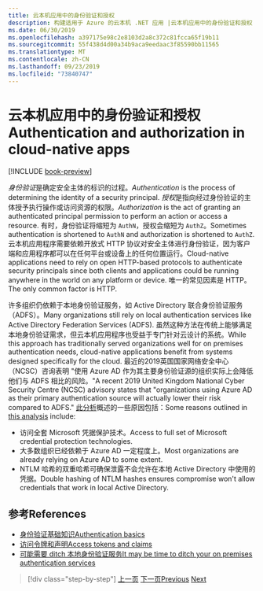 ```yaml
---
title: 云本机应用中的身份验证和授权
description: 构建适用于 Azure 的云本机 .NET 应用 |云本机应用中的身份验证和授权
ms.date: 06/30/2019
ms.openlocfilehash: a397175e98c2e8103d2a8c372c81fcca65f19b11
ms.sourcegitcommit: 55f438d4d00a34b9aca9eedaac3f85590bb11565
ms.translationtype: MT
ms.contentlocale: zh-CN
ms.lasthandoff: 09/23/2019
ms.locfileid: "73840747"
---
```

# <a name="authentication-and-authorization-in-cloud-native-apps"></a><span data-ttu-id="34b9c-103">云本机应用中的身份验证和授权</span><span class="sxs-lookup"><span data-stu-id="34b9c-103">Authentication and authorization in cloud-native apps</span></span>

[!INCLUDE [book-preview](../../../includes/book-preview.md)]

<span data-ttu-id="34b9c-104">*身份验证*是确定安全主体的标识的过程。</span><span class="sxs-lookup"><span data-stu-id="34b9c-104">*Authentication* is the process of determining the identity of a security principal.</span></span> <span data-ttu-id="34b9c-105">*授权*是指向经过身份验证的主体授予执行操作或访问资源的权限。</span><span class="sxs-lookup"><span data-stu-id="34b9c-105">*Authorization* is the act of granting an authenticated principal permission to perform an action or access a resource.</span></span> <span data-ttu-id="34b9c-106">有时，身份验证将缩短为 `AuthN`，授权会缩短为 `AuthZ`。</span><span class="sxs-lookup"><span data-stu-id="34b9c-106">Sometimes authentication is shortened to `AuthN` and authorization is shortened to `AuthZ`.</span></span> <span data-ttu-id="34b9c-107">云本机应用程序需要依赖开放式 HTTP 协议对安全主体进行身份验证，因为客户端和应用程序都可以在任何平台或设备上的任何位置运行。</span><span class="sxs-lookup"><span data-stu-id="34b9c-107">Cloud-native applications need to rely on open HTTP-based protocols to authenticate security principals since both clients and applications could be running anywhere in the world on any platform or device.</span></span> <span data-ttu-id="34b9c-108">唯一的常见因素是 HTTP。</span><span class="sxs-lookup"><span data-stu-id="34b9c-108">The only common factor is HTTP.</span></span>

<span data-ttu-id="34b9c-109">许多组织仍依赖于本地身份验证服务，如 Active Directory 联合身份验证服务（ADFS）。</span><span class="sxs-lookup"><span data-stu-id="34b9c-109">Many organizations still rely on local authentication services like Active Directory Federation Services (ADFS).</span></span> <span data-ttu-id="34b9c-110">虽然这种方法在传统上能够满足本地身份验证需求，但云本机应用程序也受益于专门针对云设计的系统。</span><span class="sxs-lookup"><span data-stu-id="34b9c-110">While this approach has traditionally served organizations well for on premises authentication needs, cloud-native applications benefit from systems designed specifically for the cloud.</span></span> <span data-ttu-id="34b9c-111">最近的2019英国国家网络安全中心（NCSC）咨询表明 "使用 Azure AD 作为其主要身份验证源的组织实际上会降低他们与 ADFS 相比的风险。"</span><span class="sxs-lookup"><span data-stu-id="34b9c-111">A recent 2019 United Kingdom National Cyber Security Centre (NCSC) advisory states that "organizations using Azure AD as their primary authentication source will actually lower their risk compared to ADFS."</span></span> <span data-ttu-id="34b9c-112">[此分析](https://oxfordcomputergroup.com/resources/o365-security-native-cloud-authentication/)概述的一些原因包括：</span><span class="sxs-lookup"><span data-stu-id="34b9c-112">Some reasons outlined in [this analysis](https://oxfordcomputergroup.com/resources/o365-security-native-cloud-authentication/) include:</span></span>

- <span data-ttu-id="34b9c-113">访问全套 Microsoft 凭据保护技术。</span><span class="sxs-lookup"><span data-stu-id="34b9c-113">Access to full set of Microsoft credential protection technologies.</span></span>
- <span data-ttu-id="34b9c-114">大多数组织已经依赖于 Azure AD 一定程度上。</span><span class="sxs-lookup"><span data-stu-id="34b9c-114">Most organizations are already relying on Azure AD to some extent.</span></span>
- <span data-ttu-id="34b9c-115">NTLM 哈希的双重哈希可确保泄露不会允许在本地 Active Directory 中使用的凭据。</span><span class="sxs-lookup"><span data-stu-id="34b9c-115">Double hashing of NTLM hashes ensures compromise won't allow credentials that work in local Active Directory.</span></span>

## <a name="references"></a><span data-ttu-id="34b9c-116">参考</span><span class="sxs-lookup"><span data-stu-id="34b9c-116">References</span></span>

- [<span data-ttu-id="34b9c-117">身份验证基础知识</span><span class="sxs-lookup"><span data-stu-id="34b9c-117">Authentication basics</span></span>](https://docs.microsoft.com/azure/active-directory/develop/authentication-scenarios)
- [<span data-ttu-id="34b9c-118">访问令牌和声明</span><span class="sxs-lookup"><span data-stu-id="34b9c-118">Access tokens and claims</span></span>](https://docs.microsoft.com/azure/active-directory/develop/access-tokens)
- [<span data-ttu-id="34b9c-119">可能需要 ditch 本地身份验证服务</span><span class="sxs-lookup"><span data-stu-id="34b9c-119">It may be time to ditch your on premises authentication services</span></span>](https://oxfordcomputergroup.com/resources/o365-security-native-cloud-authentication/)

>[!div class="step-by-step"]
><span data-ttu-id="34b9c-120">[上一页](identity.md)
>[下一页](azure-active-directory.md)</span><span class="sxs-lookup"><span data-stu-id="34b9c-120">[Previous](identity.md)
[Next](azure-active-directory.md)</span></span>
